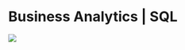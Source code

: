 # Business Analytics | SQL
![](https://raw.githubusercontent.com/demartini/demartini/master/code.gif)






















